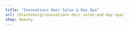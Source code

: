 ```yaml
---
title: "Innovations Hair Salon & Day Spa"
url: /blacksburg/innovations-hair-salon-and-day-spa/
shop: beauty
---
```

